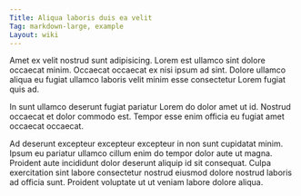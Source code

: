 ```yaml
---
Title: Aliqua laboris duis ea velit
Tag: markdown-large, example
Layout: wiki
---
```

Amet ex velit nostrud sunt adipisicing. Lorem est ullamco sint dolore occaecat minim. Occaecat occaecat ex nisi ipsum ad sint. Dolore ullamco aliqua eu fugiat ullamco laboris velit minim esse consectetur Lorem fugiat quis ad.

In sunt ullamco deserunt fugiat pariatur Lorem do dolor amet ut id. Nostrud occaecat et dolor commodo est. Tempor esse enim officia eu fugiat amet occaecat occaecat.

Ad deserunt excepteur excepteur excepteur in non sunt cupidatat minim. Ipsum eu pariatur ullamco cillum enim do tempor dolor aute ut magna. Proident aute incididunt dolor deserunt aliquip id sit consequat. Culpa exercitation sint labore consectetur nostrud eiusmod dolore nostrud laboris ad officia sunt. Proident voluptate ut ut veniam labore dolore aliqua.